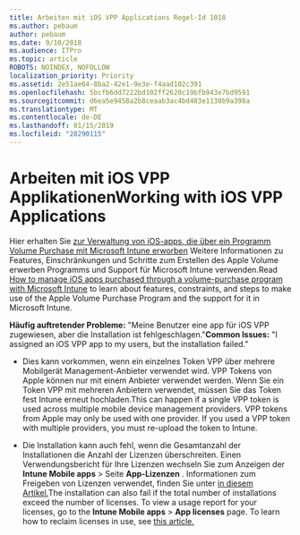 ```yaml
---
title: Arbeiten mit iOS VPP Applications Regel-Id 1018
ms.author: pebaum
author: pebaum
ms.date: 9/10/2018
ms.audience: ITPro
ms.topic: article
ROBOTS: NOINDEX, NOFOLLOW
localization_priority: Priority
ms.assetid: 2e51ae64-8ba2-42e1-9e3e-f4aad102c391
ms.openlocfilehash: 5bcfb6dd7222bd102ff2620c19bfb943e7bd9591
ms.sourcegitcommit: d6ea5e9458a2b8ceaab3ac4bd483e1130b9a398a
ms.translationtype: MT
ms.contentlocale: de-DE
ms.lasthandoff: 01/15/2019
ms.locfileid: "28290115"
---
```

# <a name="working-with-ios-vpp-applications"></a><span data-ttu-id="b7fe7-102">Arbeiten mit iOS VPP Applikationen</span><span class="sxs-lookup"><span data-stu-id="b7fe7-102">Working with iOS VPP Applications</span></span>

<span data-ttu-id="b7fe7-103">Hier erhalten Sie [zur Verwaltung von iOS-apps, die über ein Programm Volume Purchase mit Microsoft Intune erworben](https://docs.microsoft.com/intune/vpp-apps-ios) Weitere Informationen zu Features, Einschränkungen und Schritte zum Erstellen des Apple Volume erwerben Programms und Support für Microsoft Intune verwenden.</span><span class="sxs-lookup"><span data-stu-id="b7fe7-103">Read [How to manage iOS apps purchased through a volume-purchase program with Microsoft Intune](https://docs.microsoft.com/intune/vpp-apps-ios) to learn about features, constraints, and steps to make use of the Apple Volume Purchase Program and the support for it in Microsoft Intune.</span></span> 
  
 <span data-ttu-id="b7fe7-104">**Häufig auftretender Probleme:** "Meine Benutzer eine app für iOS VPP zugewiesen, aber die Installation ist fehlgeschlagen."</span><span class="sxs-lookup"><span data-stu-id="b7fe7-104">**Common Issues:** "I assigned an iOS VPP app to my users, but the installation failed."</span></span> 
  
- <span data-ttu-id="b7fe7-p101">Dies kann vorkommen, wenn ein einzelnes Token VPP über mehrere Mobilgerät Management-Anbieter verwendet wird. VPP Tokens von Apple können nur mit einem Anbieter verwendet werden. Wenn Sie ein Token VPP mit mehreren Anbietern verwendet, müssen Sie das Token fest Intune erneut hochladen.</span><span class="sxs-lookup"><span data-stu-id="b7fe7-p101">This can happen if a single VPP token is used across multiple mobile device management providers. VPP tokens from Apple may only be used with one provider. If you used a VPP token with multiple providers, you must re-upload the token to Intune.</span></span>
    
- <span data-ttu-id="b7fe7-p102">Die Installation kann auch fehl, wenn die Gesamtanzahl der Installationen die Anzahl der Lizenzen überschreiten. Einen Verwendungsbericht für Ihre Lizenzen wechseln Sie zum Anzeigen der **Intune Mobile apps** \> Seite **App-Lizenzen** . Informationen zum Freigeben von Lizenzen verwendet, finden Sie unter [in diesem Artikel.](https://docs.microsoft.com/intune/vpp-apps-ios#revoking-app-licenses-and-deleting-tokens)</span><span class="sxs-lookup"><span data-stu-id="b7fe7-p102">The installation can also fail if the total number of installations exceed the number of licenses. To view a usage report for your licenses, go to the **Intune Mobile apps** \> **App licenses** page. To learn how to reclaim licenses in use, see [this article.](https://docs.microsoft.com/intune/vpp-apps-ios#revoking-app-licenses-and-deleting-tokens)</span></span>
    

